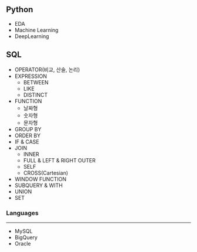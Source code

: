 ## Python
- EDA
- Machine Learning
- DeepLearning

## SQL
- OPERATOR(비교, 산술, 논리)
- EXPRESSION
  - BETWEEN
  - LIKE
  - DISTINCT
- FUNCTION
  - 날짜형
  - 숫자형
  - 문자형
- GROUP BY
- ORDER BY
- IF & CASE
- JOIN
  - INNER
  - FULL & LEFT & RIGHT OUTER
  - SELF
  - CROSS(Cartesian)
- WINDOW FUNCTION
- SUBQUERY & WITH
- UNION
- SET

### Languages
---
- MySQL
- BigQuery
- Oracle